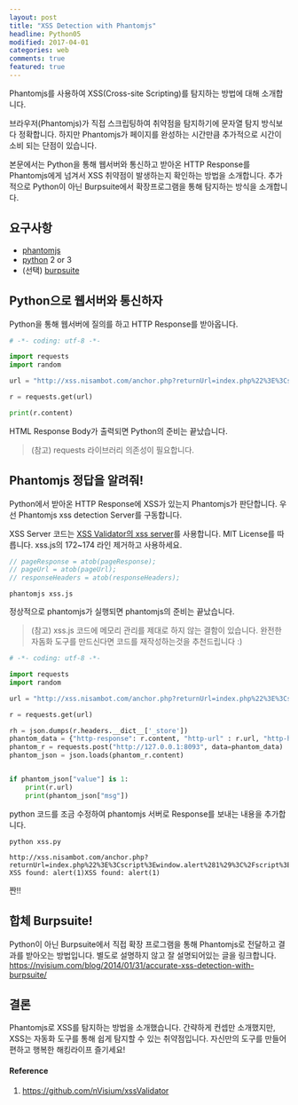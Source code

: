 ```yaml
---
layout: post
title: "XSS Detection with Phantomjs"
headline: Python05
modified: 2017-04-01
categories: web
comments: true
featured: true
---
```


Phantomjs를 사용하여 XSS(Cross-site Scripting)를 탐지하는 방법에 대해 소개합니다. 

브라우저(Phantomjs)가 직접 스크립팅하여 취약점을 탐지하기에 문자열 탐지 방식보다 정확합니다. 하지만 Phantomjs가 페이지를 완성하는 시간만큼 추가적으로 시간이 소비 되는 단점이 있습니다.

본문에서는 Python을 통해 웹서버와 통신하고 받아온 HTTP Response를 Phantomjs에게 넘겨서 XSS 취약점이 발생하는지 확인하는 방법을 소개합니다. 추가적으로 Python이 아닌 Burpsuite에서 확장프로그램을 통해 탐지하는 방식을 소개합니다.

## 요구사항
- [phantomjs](http://phantomjs.org/)
- [python](https://www.python.org/) 2 or 3
- (선택) [burpsuite](https://portswigger.net/burp/)


## Python으로 웹서버와 통신하자
Python을 통해 웹서버에 질의를 하고 HTTP Response를 받아옵니다.

```python
# -*- coding: utf-8 -*-

import requests
import random

url = "http://xss.nisambot.com/anchor.php?returnUrl=index.php%22%3E%3Cscript%3Ewindow.alert%281%29%3C%2Fscript%3E%3Ca"

r = requests.get(url)

print(r.content)
```
HTML Response Body가 출력되면 Python의 준비는 끝났습니다.

> (참고) requests 라이브러리 의존성이 필요합니다.

## Phantomjs 정답을 알려줘!
Python에서 받아온 HTTP Response에 XSS가 있는지 Phantomjs가 판단합니다.
우선 Phantomjs xss detection Server를 구동합니다.

XSS Server 코드는 [XSS Validator의 xss server](https://github.com/nVisium/xssValidator/blob/master/xss-detector/xss.js)를 사용합니다. MIT License를 따릅니다.
xss.js의 172~174 라인 제거하고 사용하세요.
```javascript
// pageResponse = atob(pageResponse);
// pageUrl = atob(pageUrl);
// responseHeaders = atob(responseHeaders);
```

```
phantomjs xss.js
```
정상적으로 phantomjs가 실행되면 phantomjs의 준비는 끝났습니다.

> (참고) xss.js 코드에 메모리 관리를 제대로 하지 않는 결함이 있습니다. 완전한 자돔화 도구를 만드신다면 코드를 재작성하는것을 추천드립니다 :)


```python
# -*- coding: utf-8 -*-

import requests
import random

url = "http://xss.nisambot.com/anchor.php?returnUrl=index.php%22%3E%3Cscript%3Ewindow.alert%281%29%3C%2Fscript%3E%3Ca"

r = requests.get(url)

rh = json.dumps(r.headers.__dict__['_store'])
phantom_data = {"http-response": r.content, "http-url" : r.url, "http-headers": rh }
phantom_r = requests.post("http://127.0.0.1:8093", data=phantom_data)
phantom_json = json.loads(phantom_r.content)


if phantom_json["value"] is 1:
    print(r.url)
    print(phantom_json["msg"])
```

python 코드를 조금 수정하여 phantomjs 서버로 Response를 보내는 내용을 추가합니다.


```
python xss.py

http://xss.nisambot.com/anchor.php?returnUrl=index.php%22%3E%3Cscript%3Ewindow.alert%281%29%3C%2Fscript%3E%3Ca
XSS found: alert(1)XSS found: alert(1)
```
짠!!

## 합체 Burpsuite!
Python이 아닌 Burpsuite에서 직접 확장 프로그램을 통해 Phantomjs로 전달하고 결과를 받아오는 방법입니다.
별도로 설명하지 않고 잘 설명되어있는 글을 링크합니다.
https://nvisium.com/blog/2014/01/31/accurate-xss-detection-with-burpsuite/

## 결론
Phantomjs로 XSS를 탐지하는 방법을 소개했습니다. 간략하게 컨셉만 소개했지만, XSS는 자동화 도구를 통해 쉽게 탐지할 수 있는 취약점입니다. 자신만의 도구를 만들어 편하고 행복한 해킹라이프 즐기세요!

#### Reference
1. https://github.com/nVisium/xssValidator
